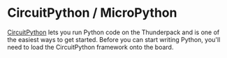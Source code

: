 # CircuitPython / MicroPython
[CircuitPython](https://circuitpython.org/) lets you run Python code on the Thunderpack and is one of the easiest ways to get started. Before you can start writing Python, you'll need to load the CircuitPython framework onto the board.